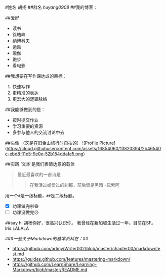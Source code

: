 #姓名
胡扬
##群名
*huyang0908*
##我的博客：


##爱好
- 读书
 - 徐皓峰
 - 纳博科夫
- 运动
 - 瑜伽
 - 跑步
- 看电影

##我想要在写作课达成的目标：
1. 快速写作
2. 更精准的表达
3. 更宏大的逻辑脉络

##我能够做到的是：
* 按时提交作业
* 学习重要的资源
* 多参与他人的交流讨论中去

##头像
（这是在旧金山旅行时自拍的）
![Profile Picture]
(https://cloud.githubusercontent.com/assets/16854060/13820394/2b46540c-ebd8-11e5-9e0e-52b154ddafe5.png)

##实践
‘文本’是我们表情达意的载体
>最近最喜欢的一首诗是
>>在我活过或爱过的刹那，前后皆是黑暗
>>-佩索阿

用一个`#`是一级标题，`##`是二级标题。

- [x] 功课做完啦:smile:
- [ ] 功课没做完:cry:

##say hi
胡杨你好，很高兴认识你。
我曾经在新加坡生活过一年。目前在SF。
Iris LALALA

###*一些关于Markdown的基本资料在：*##
- https://github.com/arlmy/Writer002/blob/master/chapter00/markdowntest.md
- https://guides.github.com/features/mastering-markdown/
- https://github.com/LearnShare/Learning-Markdown/blob/master/README.md
